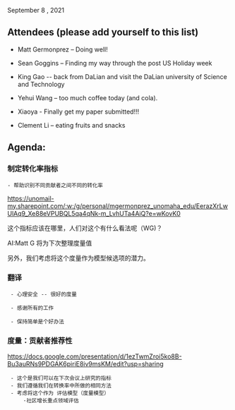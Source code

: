 September 8 , 2021 

## Attendees (please add yourself to this list) 

-   Matt Germonprez – Doing well!  
-  Sean Goggins – Finding my way through the post US Holiday week 
-  King Gao  -- back from DaLian and visit the DaLian university of Science and Technology 
-  Yehui Wang – too much coffee today (and cola).  

-  Xiaoya - Finally get my paper submitted!!! 
-  Clement Li – eating fruits and snacks 

## Agenda: 

### 制定转化率指标  

    - 帮助识别不同贡献者之间不同的转化率

<https://unomail-my.sharepoint.com/:w:/g/personal/mgermonprez_unomaha_edu/EerazXrLwUlAq9_Xe88eVPUBQL5qa4qNk-m_LvhUTa4AiQ?e=wKovK0>  

 这个指标应该在哪里，人们对这个有什么看法呢（WG)？

AI:Matt G 将为下次整理度量值

  另外，我们考虑将这个度量作为模型候选项的潜力。

### 翻译 

	 - 心理安全 -- 很好的度量
	
	 - 感谢所有的工作 
	
	 - 保持简单是个好办法

### 度量：贡献者推荐性  

<https://docs.google.com/presentation/d/1ezTwmZroi5ko8B-Bu3auRNs9PDGAK6piriE8iv9msKM/edit?usp=sharing>  

	 - 这个是我们可以在下次会议上研究的指标
	 - 我们遵循我们在转换率中所做的相同方法
	 - 考虑将这个作为 评估模型（度量模型）
	     ·社区增长重点领域评估
